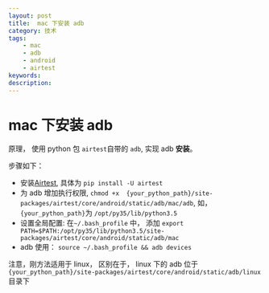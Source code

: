 ```yaml
---
layout: post
title:  mac 下安装 adb 
category: 技术
tags: 
    - mac
    - adb
    - android
    - airtest
keywords: 
description: 
---
```


# mac 下安装 adb

原理， 使用 python 包 `airtest`自带的 `adb`, 实现 adb **安装**。

步骤如下：

- 安装[Airtest](https://github.com/AirtestProject/Airtest), 具体为 `pip install -U airtest`
- 为 adb 增加执行权限, `chmod +x  {your_python_path}/site-packages/airtest/core/android/static/adb/mac/adb`, 如， `{your_python_path}`为 `/opt/py35/lib/python3.5`
- 设置全局配置: 在`~/.bash_profile` 中， 添加 `export PATH=$PATH:/opt/py35/lib/python3.5/site-packages/airtest/core/android/static/adb/mac`
- adb 使用： `source ~/.bash_profile && adb devices`

注意，刚方法适用于 linux， 区别在于， linux 下的 adb 位于 `{your_python_path}/site-packages/airtest/core/android/static/adb/linux`目录下